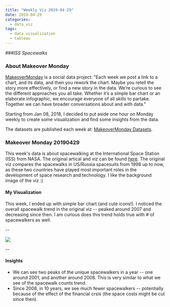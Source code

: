 ```yaml
---
title: "Weekly Viz 2019-04-29"
date: 2019-04-29
categories:
  - data_viz
tags:
  - data visualization
  - tableau
---
```


###*ISS Spacewalks*


### About Makeover Monday

[MakeoverMonday](http://www.makeovermonday.co.uk/) is a social data project:
"Each week we post a link to a chart, and its data, and then you rework the chart.
Maybe you retell the story more effectively, or find a new story in the data.
We’re curious to see the different approaches you all take. Whether it’s a simple bar chart or an elaborate infographic, we encourage everyone of all skills to partake.
Together we can have broader conversations about and with data."

Starting from Jan 08, 2018, I decided to put aside one hour on Monday weekly to create some visualization and find some insights from the data.

The datasets are published each week at: [MakeoverMonday Datasets](http://www.makeovermonday.co.uk/data/).

### Makeover Monday 20190429

This week's data is about spacewalking at the International Space Station (ISS) from NASA. The original artical and viz can be found [here](https://www.nasa.gov/mission_pages/station/spacewalks/). The original viz compares the spacewalks in US/Russia spacesuits from 1998 up to now, as these two countries have played most important roles in the development of space research and technology. I like the background image of the viz :)  

#### My Visualization

This week, I ended up with simple bar chart (and cute icons!). I noticed the overall spacewalk trend in the original viz -- peaked around 2007 and decreasing since then. I am curious does this trend holds true with # of spacewalkers as well.  

--  
<div class='tableauPlaceholder' id='viz1556588684527' style='position: relative'>
<noscript><a href='#'>
  <img alt=' ' src='https:&#47;&#47;public.tableau.com&#47;static&#47;images&#47;Ma&#47;MakeOverMonday20190429_15565751395310&#47;topspacewalkers&#47;1_rss.png' style='border: none' />
</a></noscript>
<object class='tableauViz'  style='display:none;'>
  <param name='host_url' value='https%3A%2F%2Fpublic.tableau.com%2F' /> 
  <param name='embed_code_version' value='3' /> 
  <param name='site_root' value='' />
  <param name='name' value='MakeOverMonday20190429_15565751395310&#47;topspacewalkers' />
  <param name='tabs' value='no' />
  <param name='toolbar' value='yes' />
  <param name='static_image' value='https:&#47;&#47;public.tableau.com&#47;static&#47;images&#47;Ma&#47;MakeOverMonday20190429_15565751395310&#47;topspacewalkers&#47;1.png' />
  <param name='animate_transition' value='yes' />
  <param name='display_static_image' value='yes' />
  <param name='display_spinner' value='yes' />
  <param name='display_overlay' value='yes' />
  <param name='display_count' value='yes' />
</object></div>             
<script type='text/javascript'>      
  var divElement = document.getElementById('viz1556588684527');      
  var vizElement = divElement.getElementsByTagName('object')[0];                    
  vizElement.style.width='800px';vizElement.style.height='627px';     
  var scriptElement = document.createElement('script');        
  scriptElement.src = 'https://public.tableau.com/javascripts/api/viz_v1.js';                    
  vizElement.parentNode.insertBefore(scriptElement, vizElement);           
</script>
  
--  

#### Insights
* We can see two peaks of the unique spacewalkers in a year -- one around 2001, and another around 2008. This is very similar to what we see of the spacewalk counts trend.  
* Since 2008, in 10 years, we see much fewer spacewalkers -- potentially because of the effect of the financial crsis (the space costs might be cut since then).  

